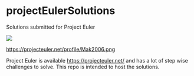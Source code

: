 # projectEulerSolutions
Solutions submitted for Project Euler

![](https://projecteuler.net/profile/Mak2006.png) 
 
https://projecteuler.net/profile/Mak2006.png

Project Euler is available https://projecteuler.net/ and has a lot of step wise challenges to solve. This repo is intended to host the solutions. 
